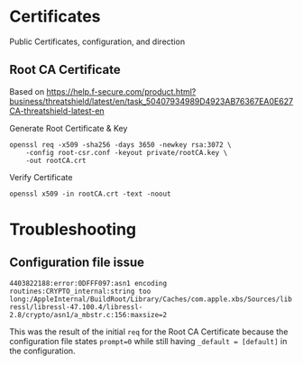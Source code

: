 # Certificates
Public Certificates, configuration, and direction

## Root CA Certificate

Based on https://help.f-secure.com/product.html?business/threatshield/latest/en/task_50407934989D4923AB76367EA0E627CA-threatshield-latest-en

Generate Root Certificate & Key
```
openssl req -x509 -sha256 -days 3650 -newkey rsa:3072 \
    -config root-csr.conf -keyout private/rootCA.key \
    -out rootCA.crt
```

Verify Certificate
```
openssl x509 -in rootCA.crt -text -noout
```

# Troubleshooting

## Configuration file issue

`4403822188:error:0DFFF097:asn1 encoding routines:CRYPTO_internal:string too long:/AppleInternal/BuildRoot/Library/Caches/com.apple.xbs/Sources/libressl/libressl-47.100.4/libressl-2.8/crypto/asn1/a_mbstr.c:156:maxsize=2`

This was the result of the initial `req` for the Root CA Certificate because the configuration file states `prompt=0` while still having `_default = [default]` in the configuration.
